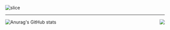 ![slice](https://capsule-render.vercel.app/api?type=slice&color=auto&height=200&text=YUN%20YOUNG%20YEE&fontSize=60&fontAlign=70&rotate=13&fontAlignY=25&desc=Still%20Learning%20Developer&descAlign=85&descAlignY=44)
***
![Anurag's GitHub stats](https://github-readme-stats.vercel.app/api?username=yunyoungyee&show_icons=true&theme=buefy) 
<img align="right" src="https://github-readme-stats.vercel.app/api/top-langs/?username=yunyoungyee&theme=dracula&exclude_repo=Computer-Science-Engineering&layout=compact&langs_count=10"/></a>
